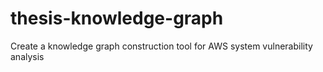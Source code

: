 # thesis-knowledge-graph
Create a knowledge graph construction tool for AWS system vulnerability analysis
